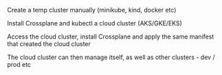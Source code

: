 Create a temp cluster manually (minikube, kind, docker etc)

Install Crossplane and kubectl a cloud cluster (AKS/GKE/EKS)

Access the cloud cluster, install Crossplane and apply the same manifest that created the cloud cluster

The cloud cluster can then manage itself, as well as other clusters - dev / prod etc